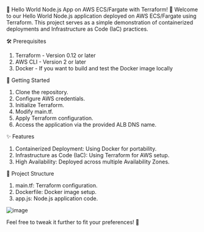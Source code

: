 🌟 Hello World Node.js App on AWS ECS/Fargate with Terraform! 🚀
Welcome to our Hello World Node.js application deployed on AWS ECS/Fargate using Terraform. This project serves as a simple demonstration of containerized deployments and Infrastructure as Code (IaC) practices.

🛠️ Prerequisites
1. Terraform - Version 0.12 or later
2. AWS CLI - Version 2 or later
3. Docker - If you want to build and test the Docker image locally
   
🚀 Getting Started
1. Clone the repository.
2. Configure AWS credentials.
3. Initialize Terraform.
4. Modify main.tf.
5. Apply Terraform configuration.
6. Access the application via the provided ALB DNS name.
   
✨ Features
1. Containerized Deployment: Using Docker for portability.
2. Infrastructure as Code (IaC): Using Terraform for AWS setup.
3. High Availability: Deployed across multiple Availability Zones.
   
📂 Project Structure
1. main.tf: Terraform configuration.
2. Dockerfile: Docker image setup.
3. app.js: Node.js application code.

![image](https://github.com/harshit3355/PearlThoughts/assets/96806109/782ef381-ddeb-4cfd-beab-8e5dd2f55ec3)


Feel free to tweak it further to fit your preferences! 🎉
